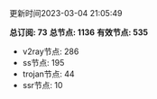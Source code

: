 更新时间2023-03-04 21:05:49

**总订阅: 73**
**总节点: 1136**
**有效节点: 535**
- v2ray节点: 286
- ss节点: 195
- trojan节点: 44
- ssr节点: 10
